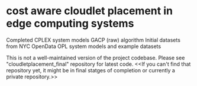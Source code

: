 # cost aware cloudlet placement in edge computing systems
Completed CPLEX system models
GACP (raw) algorithm
Initial datasets from NYC OpenData
OPL system models and example datasets

This is not a well-maintained version of the project codebase.
Please see "cloudletplacement_final" repository for latest code.
<<If you can't find that repository yet, it might be in final statges of
completion or currently a private repository.>>
